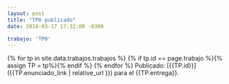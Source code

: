 ```yaml
---
layout: post
title: "TP0 publicado"
date: 2018-03-17 17:32:00 -0300

trabajo: 'TP0'
---
```


{% for tp in site.data.trabajos.trabajos %}
{% if tp.id == page.trabajo %}{% assign TP = tp%}{% endif %}
{% endfor %}
Publicado: [{{TP.id}}]({{TP.enunciado_link | relative_url }}) para el {{TP.entrega}}.